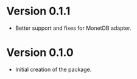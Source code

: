 # Version 0.1.1

  * Better support and fixes for MonetDB adapter.

# Version 0.1.0

  * Initial creation of the package.

